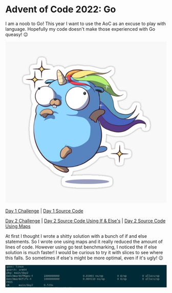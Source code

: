 # Advent of Code 2022: Go

I am a noob to Go! This year I want to use the AoC as an excuse to play with language. Hopefully my code doesn't make those experienced with Go queasy! :wink:

![Go Unicorn](./resources/go_unicorn.jpg)

[Day 1 Challenge](https://adventofcode.com/2022/day/1) | [Day 1 Source Code](./day1/day1.go) 

[Day 2 Challenge](https://adventofcode.com/2022/day/2) | [Day 2 Source Code Using If & Else's](./day2/day2.go) |  [Day 2 Source Code Using Maps](./day2/day2_maps.go) 

At first I thought I wrote a shitty solution with a bunch of if and else statements. So I wrote one using maps and it really reduced the amount of lines of code. However using go test benchmarking, I noticed the if else solution is much faster! I would be curious to try it with slices to see where this falls. So sometimes if else's might be more optimal, even if it's ugly! :wink:

![Screenshot of benchmarking](./resources/day2_benchmarking.png)

